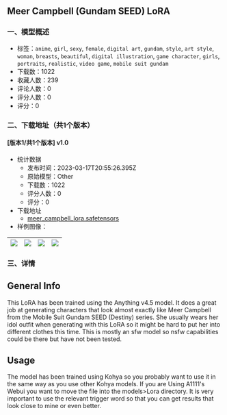 ## Meer Campbell (Gundam SEED) LoRA
### 一、模型概述

- 标签：`anime`, `girl`, `sexy`, `female`, `digital art`, `gundam`, `style`, `art style`, `woman`, `breasts`, `beautiful`, `digital illustration`, `game character`, `girls`, `portraits`, `realistic`, `video game`, `mobile suit gundam`
- 下载数：1022
- 收藏人数：239
- 评论人数：0
- 评分人数：0
- 评分：0

### 二、下载地址（共1个版本）

#### [版本1/共1个版本] v1.0

- 统计数据
  - 发布时间：2023-03-17T20:55:26.395Z
  - 原始模型：Other
  - 下载数：1022
  - 评分人数：0
  - 评分：0
- 下载地址
  - [meer_campbell_lora.safetensors](https://civitai.com/api/download/models/24672)
- 样例图像：

| <img src="https://image.civitai.com/xG1nkqKTMzGDvpLrqFT7WA/9788a2bd-d7b9-4656-3a89-7cd115b55300/width=450/269241.jpeg" /> | <img src="https://image.civitai.com/xG1nkqKTMzGDvpLrqFT7WA/3d9a263b-3763-412d-4fd0-a391ac906c00/width=450/269069.jpeg" /> | <img src="https://image.civitai.com/xG1nkqKTMzGDvpLrqFT7WA/ff13c466-36d1-48e0-4a9b-cf4bce162300/width=450/269080.jpeg" /> | <img src="https://image.civitai.com/xG1nkqKTMzGDvpLrqFT7WA/ebef0650-e379-491a-31ef-426ceccc1700/width=450/269079.jpeg" /> |
| ---- | ---- | ---- | ---- |


### 三、详情
<h2>General Info</h2><p>This LoRA has been trained using the Anything v4.5 model. It does a great job at generating characters that look almost exactly like Meer Campbell from the Mobile Suit Gundam SEED (Destiny) series. She usually wears her idol outfit when generating with this LoRA so it might be hard to put her into different clothes this time. This is mostly an sfw model so nsfw capabilities could be there but have not been tested.</p><h2>Usage</h2><p>The model has been trained using Kohya so you probably want to use it in the same way as you use other Kohya models. If you are Using A1111's Webui you want to move the file into the models&gt;Lora directory. It is very important to use the relevant trigger word so that you can get results that look close to mine or even better.</p>